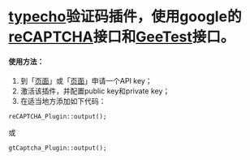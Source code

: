 [typecho][1]验证码插件，使用google的[reCAPTCHA][2]接口和[GeeTest][4]接口。
======

#### 使用方法：
1. 到「[页面][3]」或「[页面][4]」申请一个API key；
2. 激活该插件，并配置public key和private key；
3. 在适当地方添加如下代码：

```
reCAPTCHA_Plugin::output();
```
或
```
gtCaptcha_Plugin::output();
```

[1]: http://typecho.org/about
[2]: https://www.google.com/recaptcha/
[3]: https://www.google.com/recaptcha/admin/create
[4]: http://www.geetest.com
